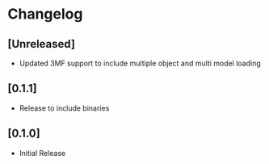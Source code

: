 # Changelog



## [Unreleased]
- Updated 3MF support to include multiple object and multi model loading


## [0.1.1]
- Release to include binaries 

## [0.1.0]
- Initial Release